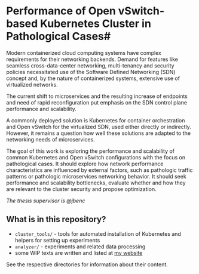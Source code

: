 # Performance of Open vSwitch-based Kubernetes Cluster in Pathological Cases# 

Modern containerized cloud computing systems have complex requirements for their networking backends. Demand for features like seamless cross-data-center networking, multi-tenancy and security policies necessitated use of the Software Defined Networking (SDN) concept and, by the nature of containerized systems, extensive use of virtualized networks.

The current shift to microservices and the resulting increase of endpoints and need of rapid reconfiguration put emphasis on the SDN control plane performance and scalability.

A commonly deployed solution is Kubernetes for container orchestration and Open vSwitch for the virtualized SDN, used either directly or indirectly. However, it remains a question how well these solutions are adapted to the networking needs of microservices.

The goal of this work is exploring the performance and scalability of common Kubernetes and Open vSwitch configurations with the focus on pathological cases. It should explore how network performance characteristics are influenced by external factors, such as pathologic traffic patterns or pathologic microservices networking behavior. It should seek performance and scalability bottlenecks, evaluate whether and how they are relevant to the cluster security and propose optimization.


_The thesis supervisor is @jbenc_

## What is in this repository?

- `cluster_tools/` - tools for automated installation of Kubernetes and helpers for setting up experiments
- `analyzer/` - experiments and related data processing
- some WIP texts are written and listed at [my website](https://vsq.cz/article)

See the respective directories for information about their content.
